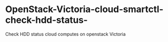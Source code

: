# OpenStack-Victoria-cloud-smartctl-check-hdd-status-
Check HDD status cloud computes on openstack Victoria
